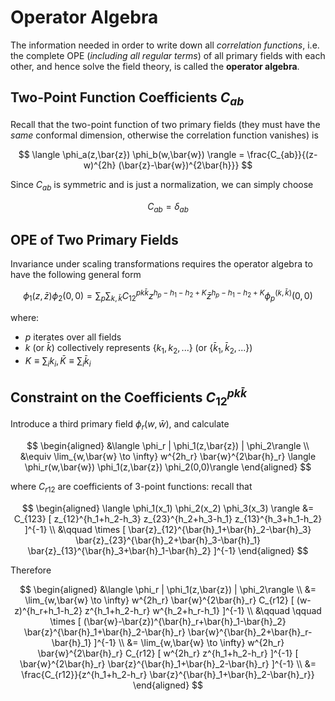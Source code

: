 <style>
    .katex {
        font-size: 1.1em;
    }
    .remark {
        border-radius: 15px;
        padding: 20px;
        background-color: SeaGreen;
        color: White;
    }
    .result {
        border-radius: 15px;
        padding: 20px;
        background-color: DarkSlateBlue;
        color: White;
    }
</style>

# Operator Algebra

The information needed in order to write down all *correlation functions*, i.e. the complete OPE (*including all regular terms*) of all primary fields with each other, and hence solve the field theory, is called the **operator algebra**.

## Two-Point Function Coefficients $C_{a b}$

Recall that the two-point function of two primary fields (they must have the *same* conformal dimension, otherwise the correlation function vanishes) is

$$
\langle \phi_a(z,\bar{z}) \phi_b(w,\bar{w}) \rangle
= \frac{C_{ab}}{(z-w)^{2h} (\bar{z}-\bar{w})^{2\bar{h}}}
$$

Since $C_{ab}$ is symmetric and is just a normalization, we can simply choose

$$
C_{ab} = \delta_{ab}
$$

## OPE of Two Primary Fields

Invariance under scaling transformations requires the operator algebra to have the following general form

$$
\phi_1(z,\bar{z})\phi_2(0,0)
= \sum_p \sum_{k,\bar{k}}
C_{12}^{p k \bar{k}} 
z^{h_p - h_1 - h_2 + K}
\bar{z}^{h_p - h_1 - h_2 + K}
\phi_p^{(k,\bar{k})}(0,0)
$$

where:

- $p$ iterates over all fields
- $k$ (or $\bar{k}$) collectively represents $\{k_1, k_2, ...\}$ (or $\{\bar{k}_1, \bar{k}_2, ...\}$)
- $K \equiv \sum_{i} k_i, \, \bar{K} \equiv \sum_{i} \bar{k}_i$

## Constraint on the Coefficients $C_{12}^{p k \bar{k}}$

Introduce a third primary field $\phi_r(w,\bar{w})$, and calculate

$$
\begin{aligned}
    &\langle \phi_r | \phi_1(z,\bar{z}) | \phi_2\rangle
    \\
    &\equiv \lim_{w,\bar{w} \to \infty}
    w^{2h_r} \bar{w}^{2\bar{h}_r}
    \langle \phi_r(w,\bar{w}) \phi_1(z,\bar{z}) \phi_2(0,0)\rangle
\end{aligned}
$$

where $C_{r12}$ are coefficients of 3-point functions: recall that

$$
\begin{aligned}
    \langle \phi_1(x_1) \phi_2(x_2) \phi_3(x_3) \rangle
    &= C_{123} [
        z_{12}^{h_1+h_2-h_3}
        z_{23}^{h_2+h_3-h_1}
        z_{13}^{h_3+h_1-h_2}
    ]^{-1}
    \\ &\qquad \times
    [
        \bar{z}_{12}^{\bar{h}_1+\bar{h}_2-\bar{h}_3}
        \bar{z}_{23}^{\bar{h}_2+\bar{h}_3-\bar{h}_1}
        \bar{z}_{13}^{\bar{h}_3+\bar{h}_1-\bar{h}_2}
    ]^{-1}
\end{aligned}
$$

Therefore

$$
\begin{aligned}
    &\langle \phi_r | \phi_1(z,\bar{z}) | \phi_2\rangle
    \\
    &= \lim_{w,\bar{w} \to \infty}
    w^{2h_r} \bar{w}^{2\bar{h}_r}
    C_{r12} [
        (w-z)^{h_r+h_1-h_2}
        z^{h_1+h_2-h_r}
        w^{h_2+h_r-h_1}
    ]^{-1}
    \\ &\qquad \qquad \times
    [
        (\bar{w}-\bar{z})^{\bar{h}_r+\bar{h}_1-\bar{h}_2}
        \bar{z}^{\bar{h}_1+\bar{h}_2-\bar{h}_r}
        \bar{w}^{\bar{h}_2+\bar{h}_r-\bar{h}_1}
    ]^{-1}
    \\
    &= \lim_{w,\bar{w} \to \infty}
    w^{2h_r} \bar{w}^{2\bar{h}_r}
    C_{r12} [
        w^{2h_r} z^{h_1+h_2-h_r}
    ]^{-1}
    [
        \bar{w}^{2\bar{h}_r} 
        \bar{z}^{\bar{h}_1+\bar{h}_2-\bar{h}_r}
    ]^{-1}
    \\
    &= \frac{C_{r12}}{z^{h_1+h_2-h_r} \bar{z}^{\bar{h}_1+\bar{h}_2-\bar{h}_r}}
\end{aligned}
$$

